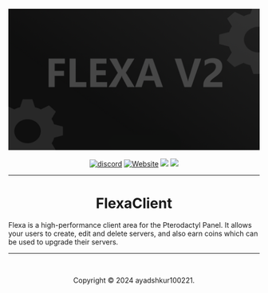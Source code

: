 ![holaclient-plain](https://raw.githubusercontent.com/FlexaCP/core/main/flexa-v2.png)
<p align="center">
  <a href="https://discord.gg/YcWGdFyKga"><img src="https://img.shields.io/discord/1261363724019699842?color=blue&label=Discord&logo=Flexa&logoColor=blue" alt="discord" /></a>
  <a href="https://flexacp.github.io/core/"><img alt="Website" src="https://img.shields.io/website?down_color=lightred&down_message=Offline&label=Website&up_color=blue&up_message=Online&url=https://flexacp.github.io/core/"></a>
  <a  href="https://github.com/FlexaCP"><img src="https://img.shields.io/github/stars/FlexaCP/FlexaCP?label=Stars %E2%AD%90" height="20"/></a>
  <img src="https://komarev.com/ghpvc/?username=ayadshkur100221&color=blue">
</p>

---

<h1 align="center">FlexaClient</h1>

Flexa is a high-performance client area for the Pterodactyl Panel. It allows your users to create, edit and delete servers, and also earn coins which can be used to upgrade their servers.

---

<br>
<p align="center">Copyright © 2024 ayadshkur100221.</p>
